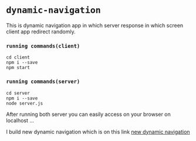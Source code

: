 # `dynamic-navigation`

This is dynamic navigation app in which server response in which screen client app redirect randomly.

### `running commands(client)`

```
cd client
npm i --save
npm start
```

### `running commands(server)`

```
cd server
npm i --save
node server.js
```

After running both server you can easily access on your browser on localhost ... 

I build new dynamic navigation which is on this link [new dynamic navigation](https://github.com/tabish-debug/new-dynamic-navigation)
